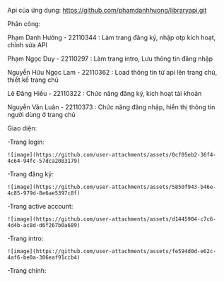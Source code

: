 Api của ứng dụng: https://github.com/phamdanhhuong/libraryapi.git


Phân công:

  Phạm Danh Hưởng - 22110344 : Làm trang đăng ký, nhập otp kích hoạt, chỉnh sửa API
  
  Phạm Ngọc Duy - 22110297 : Làm trang intro, Lưu thông tin đăng nhập
  
  Nguyễn Hữu Ngọc Lam - 22110362 : Load thông tin từ api lên trang chủ, thiết kế trang chủ
  
  Lê Đăng Hiếu - 22110322 : Chức năng đăng ký, kích hoạt tài khoản
  
  Nguyễn Văn Luân - 22110373 :  Chức năng đăng nhập, hiển thị thông tin người dùng ở trang chủ




Giao diện:

  -Trang login:
  
    ![image](https://github.com/user-attachments/assets/0cf05eb2-36f4-4c64-94fc-57dca2083179)
    
  -Trang đăng ký:
  
    ![image](https://github.com/user-attachments/assets/5850f943-b46e-4c85-979d-8e6ae5397c8f)
    
  -Trang active account:
  
    ![image](https://github.com/user-attachments/assets/d1445904-c7c6-4d4b-ac8d-d6f267b0a689)
    
  -Trang intro:
  
    ![image](https://github.com/user-attachments/assets/fe594d0d-e62c-4af6-be0a-306eaf91ccb4)
    
  -Trang chính:
    




